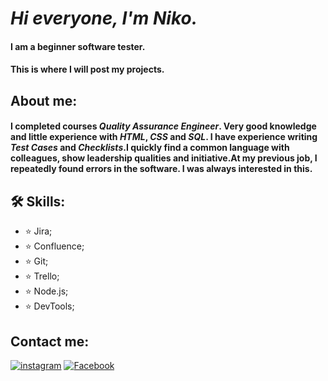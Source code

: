  #  _Hi everyone, I'm Niko._
#### __I am a beginner software tester.__
#### __This is where I will post my projects.__
## About me:
 #### I completed courses ___Quality Assurance Engineer___. Very good knowledge and little experience with _HTML_, _CSS_ and _SQL_. I have experience writing _Test Сases_ and _Сhecklists_.I quickly find a common language with colleagues, show leadership qualities and initiative.At my previous job, I repeatedly found errors in the software. I was always interested in this.


## 🛠️ Skills:
 - ⭐ Jira; 
 - ⭐ Confluence;
 - ⭐  Git; 
 - ⭐ Trello;
 - ⭐ Node.js;
 - ⭐ DevTools;
 
## Contact me:
[![instagram](https://img.shields.io/badge/Instagram-000?style=for-the-badge&logo=instagram&logoColor=white)](https://www.instagram.com/niko.4068/) [![Facebook](https://img.shields.io/badge/Facebook-000?style=for-the-badge&logo=Facebook&logoColor=white)](https://www.facebook.com/profile.php?id=100015672846751)


